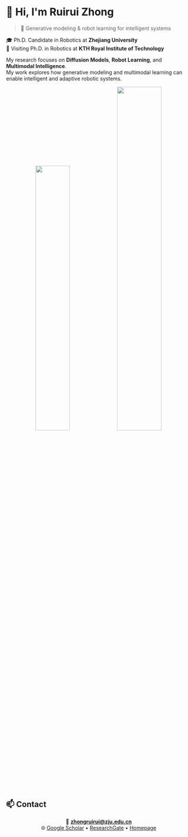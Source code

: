 # 👋 Hi, I'm Ruirui Zhong  
> 🤖 Generative modeling & robot learning for intelligent systems

🎓 Ph.D. Candidate in Robotics at **Zhejiang University**  
🔬 Visiting Ph.D. in Robotics at **KTH Royal Institute of Technology**

My research focuses on **Diffusion Models**, **Robot Learning**, and **Multimodal Intelligence**.  
My work explores how generative modeling and multimodal learning can enable intelligent and adaptive robotic systems.

<div align="center">

<img width="43%" src="https://github-readme-stats.vercel.app/api?username=Ruirui-Zhong&title_color=0044cc&text_color=2f2f2f&bg_color=ffffff&icon_color=0044cc&border_color=dddddd&hide_border=false"/>
<img width="49%" src="https://github-readme-stats.vercel.app/api/top-langs?username=Ruirui-Zhong&layout=compact&card_width=500&langs_count=10&title_color=0044cc&text_color=2f2f2f&bg_color=ffffff&border_color=dddddd&hide_border=false"/>

</div>


## 📫 Contact
<div align="center">

📧 **zhongruirui@zju.edu.cn**  
🌐 [Google Scholar](https://scholar.google.com/citations?user=2H06Nd0AAAAJ&hl=zh-CN) • [ResearchGate](https://www.researchgate.net/profile/Ruirui-Zhong-2) • [Homepage](https://ruiruiz.com)

</div>
